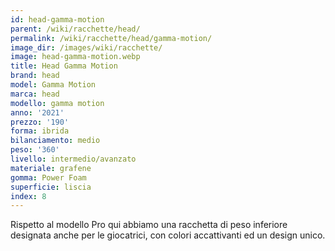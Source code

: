 ```yaml
---
id: head-gamma-motion
parent: /wiki/racchette/head/
permalink: /wiki/racchette/head/gamma-motion/
image_dir: /images/wiki/racchette/
image: head-gamma-motion.webp
title: Head Gamma Motion
brand: head
model: Gamma Motion
marca: head
modello: gamma motion
anno: '2021'
prezzo: '190'
forma: ibrida
bilanciamento: medio
peso: '360'
livello: intermedio/avanzato
materiale: grafene
gomma: Power Foam
superficie: liscia
index: 8
---
```

Rispetto al modello Pro qui abbiamo una racchetta di peso inferiore designata anche per le giocatrici, con colori accattivanti ed un design unico.